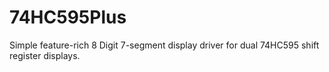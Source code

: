# 74HC595Plus
Simple feature-rich 8 Digit 7-segment display driver for dual 74HC595 shift register displays.
